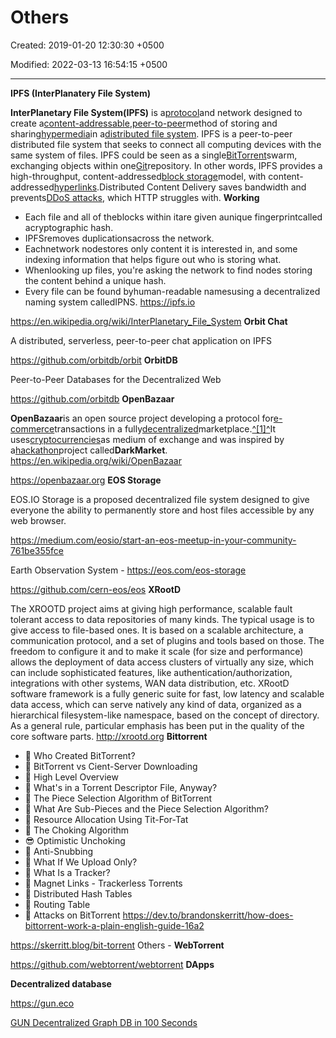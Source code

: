 # Others

Created: 2019-01-20 12:30:30 +0500

Modified: 2022-03-13 16:54:15 +0500

---

**IPFS (InterPlanatery File System)**

**InterPlanetary File System(IPFS)** is a[protocol](https://en.wikipedia.org/wiki/Communications_protocol)and network designed to create a[content-addressable](https://en.wikipedia.org/wiki/Content-addressable_storage),[peer-to-peer](https://en.wikipedia.org/wiki/Peer-to-peer)method of storing and sharing[hypermedia](https://en.wikipedia.org/wiki/Hypermedia)in a[distributed file system](https://en.wikipedia.org/wiki/Distributed_file_system).
IPFS is a peer-to-peer distributed file system that seeks to connect all computing devices with the same system of files. IPFS could be seen as a single[BitTorrent](https://en.wikipedia.org/wiki/BitTorrent)swarm, exchanging objects within one[Git](https://en.wikipedia.org/wiki/Git_(software))repository. In other words, IPFS provides a high-throughput, content-addressed[block storage](https://en.wikipedia.org/wiki/Block_storage)model, with content-addressed[hyperlinks](https://en.wikipedia.org/wiki/Hyperlink).Distributed Content Delivery saves bandwidth and prevents[DDoS attacks](https://en.wikipedia.org/wiki/Denial-of-service_attack), which HTTP struggles with.
**Working**
-   Each file and all of theblocks within itare given aunique fingerprintcalled acryptographic hash.
-   IPFSremoves duplicationsacross the network.
-   Eachnetwork nodestores only content it is interested in, and some indexing information that helps figure out who is storing what.
-   Whenlooking up files, you're asking the network to find nodes storing the content behind a unique hash.
-   Every file can be found byhuman-readable namesusing a decentralized naming system calledIPNS.
<https://ipfs.io>

<https://en.wikipedia.org/wiki/InterPlanetary_File_System>
**Orbit Chat**

A distributed, serverless, peer-to-peer chat application on IPFS

<https://github.com/orbitdb/orbit>
**OrbitDB**

Peer-to-Peer Databases for the Decentralized Web

<https://github.com/orbitdb>
**OpenBazaar**

**OpenBazaar**is an open source project developing a protocol for[e-commerce](https://en.wikipedia.org/wiki/E-commerce)transactions in a fully[decentralized](https://en.wikipedia.org/wiki/Decentralization)marketplace.[^[1]^](https://en.wikipedia.org/wiki/OpenBazaar#cite_note-1)It uses[cryptocurrencies](https://en.wikipedia.org/wiki/Cryptocurrency)as medium of exchange and was inspired by a[hackathon](https://en.wikipedia.org/wiki/Hackathon)project called**DarkMarket**.
<https://en.wikipedia.org/wiki/OpenBazaar>

<https://openbazaar.org>
**EOS Storage**

EOS.IO Storage is a proposed decentralized file system designed to give everyone the ability to permanently store and host files accessible by any web browser.

<https://medium.com/eosio/start-an-eos-meetup-in-your-community-761be355fce>

Earth Observation System - <https://eos.com/eos-storage>

<https://github.com/cern-eos/eos>
**XRootD**

The XROOTD project aims at giving high performance, scalable fault tolerant access to data repositories of many kinds. The typical usage is to give access to file-based ones. It is based on a scalable architecture, a communication protocol, and a set of plugins and tools based on those. The freedom to configure it and to make it scale (for size and performance) allows the deployment of data access clusters of virtually any size, which can include sophisticated features, like authentication/authorization, integrations with other systems, WAN data distribution, etc.
XRootD software framework is a fully generic suite for fast, low latency and scalable data access, which can serve natively any kind of data, organized as a hierarchical filesystem-like namespace, based on the concept of directory. As a general rule, particular emphasis has been put in the quality of the core software parts.
<http://xrootd.org>
**Bittorrent**
-   💭 Who Created BitTorrent?
-   🥊 BitTorrent vs Cient-Server Downloading
-   📑 High Level Overview
-   📁 What's in a Torrent Descriptor File, Anyway?
-   🧀 The Piece Selection Algorithm of BitTorrent
-   🌆 What Are Sub-Pieces and the Piece Selection Algorithm?
-   🌱 Resource Allocation Using Tit-For-Tat
-   🎐 The Choking Algorithm
-   😎 Optimistic Unchoking
-   🤕 Anti-Snubbing
-   🤔 What If We Upload Only?
-   🐝 What Is a Tracker?
-   🧲 Magnet Links - Trackerless Torrents
-   🐍 Distributed Hash Tables
-   📌 Routing Table
-   🤺 Attacks on BitTorrent
<https://dev.to/brandonskerritt/how-does-bittorrent-work-a-plain-english-guide-16a2>

<https://skerritt.blog/bit-torrent>
Others - **WebTorrent**

<https://github.com/webtorrent/webtorrent>
**DApps**

**Decentralized database**

<https://gun.eco>

[GUN Decentralized Graph DB in 100 Seconds](https://www.youtube.com/watch?v=oTQXzhm8w_8)

